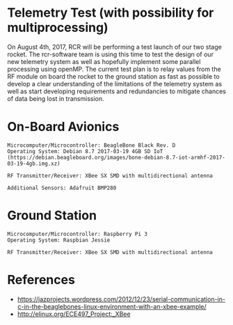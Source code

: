 # Telemetry Test (with possibility for multiprocessing)

On August 4th, 2017, RCR will be performing a test launch of our two stage rocket.  The rcr-software team is using this time to test the design of our new telemetry system as well as hopefully implement some parallel processing using openMP.  The current test plan is to relay values from the RF module on board the rocket to the ground station as fast as possible to develop a clear understanding of the limitations of the telemetry system as well as start developing requirements and redundancies to mitigate chances of data being lost in transmission.

# On-Board Avionics

    Microcomputer/Microcontroller: BeagleBone Black Rev. D
    Operating System: Debian 8.7 2017-03-19 4GB SD IoT (https://debian.beagleboard.org/images/bone-debian-8.7-iot-armhf-2017-03-19-4gb.img.xz)

    RF Transmitter/Receiver: XBee SX SMD with multidirectional antenna

    Additional Sensors: Adafruit BMP280

# Ground Station

    Microcomputer/Microcontroller: Raspberry Pi 3
    Operating System: Raspbian Jessie

    RF Transmitter/Receiver: XBee SX SMD with multidirectional antenna

# References
- https://jazprojects.wordpress.com/2012/12/23/serial-communication-in-c-in-the-beaglebones-linux-environment-with-an-xbee-example/
- http://elinux.org/ECE497_Project:_XBee
